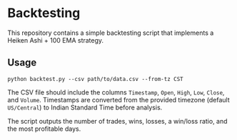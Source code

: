 # Backtesting

This repository contains a simple backtesting script that implements a Heiken Ashi + 100 EMA strategy.

## Usage

```
python backtest.py --csv path/to/data.csv --from-tz CST
```

The CSV file should include the columns `Timestamp`, `Open`, `High`, `Low`, `Close`, and `Volume`. Timestamps are converted from the provided timezone (default `US/Central`) to Indian Standard Time before analysis.

The script outputs the number of trades, wins, losses, a win/loss ratio, and the most profitable days.
